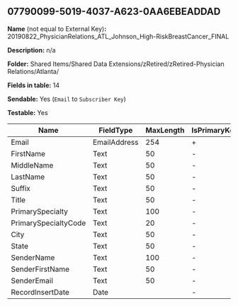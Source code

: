 ## 07790099-5019-4037-A623-0AA6EBEADDAD

**Name** (not equal to External Key)**:** 20190822_PhysicianRelations_ATL_Johnson_High-RiskBreastCancer_FINAL

**Description:** n/a

**Folder:** Shared Items/Shared Data Extensions/zRetired/zRetired-Physician Relations/Atlanta/

**Fields in table:** 14

**Sendable:** Yes (`Email` to `Subscriber Key`)

**Testable:** Yes

| Name | FieldType | MaxLength | IsPrimaryKey | IsNullable | DefaultValue |
| --- | --- | --- | --- | --- | --- |
| Email | EmailAddress | 254 | + | - |  |
| FirstName | Text | 50 | - | + |  |
| MiddleName | Text | 50 | - | + |  |
| LastName | Text | 50 | - | + |  |
| Suffix | Text | 50 | - | + |  |
| Title | Text | 50 | - | + |  |
| PrimarySpecialty | Text | 100 | - | + |  |
| PrimarySpecialtyCode | Text | 20 | - | + |  |
| City | Text | 50 | - | + |  |
| State | Text | 50 | - | + |  |
| SenderName | Text | 100 | - | + |  |
| SenderFirstName | Text | 50 | - | + |  |
| SenderEmail | Text | 50 | - | + |  |
| RecordInsertDate | Date |  | - | + | GETDATE() |
